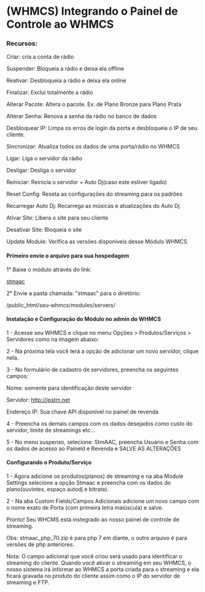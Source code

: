 # (WHMCS) Integrando o Painel de Controle ao WHMCS
### Recursos:
Criar: cria a conta de rádio

Suspender: Bloqueia a rádio e deixa ela offline

Reativar: Desbloqueia a rádio e deixa ela online

Finalizar: Exclui totalmente a rádio

Alterar Pacote: Altera o pacote. Ex: de Plano Bronze para Plano Prata

Alterar Senha: Renova a senha da rádio no banco de dados

Desbloquear IP: Limpa os erros de login da porta e desbloqueia o IP de seu cliente.

Sincronizar: Atualiza todos os dados de uma porta/rádio no WHMCS

Ligar: Liga o servidor da rádio

Desligar: Desliga o servidor

Reiniciar: Reinicia o servidor + Auto Dj(caso este estiver ligado)

Reset Config: Reseta as configurações do streaming para os padrões

Recarregar Auto Dj: Recarrega as músicas e atualizações do Auto Dj

Ativar Site: Libera o site para seu cliente

Desativar Site: Bloqueia o site

Update Module: Verifica as versões disponíveis desse Módulo WHMCS


#### Primeiro envie o arquivo para sua hospedagem

1° Baixe o módulo através do link:

[stmaac](stmaac)

2° Envie a pasta chamada: "stmaac" para o diretório:

/public_html/seu-whmcs/modules/servers/
 


#### Instalação e Configuração do Módulo no admin do WHMCS


1 - Acesse seu WHMCS e clique no menu Opções > Produtos/Serviços > Servidores como na imagem abaixo:
 

2 - Na próxima tela você terá a opção de adicionar um novo servidor, clique nela.

3 - No formulário de cadastro de servidores, preencha os seguintes campos:

Nome: somente para identificação deste servidor

Servidor: http://ipstm.net

Endereço IP: Sua chave API disponível no painel de revenda

4 - Preencha os demais campos com os dados desejados como custo do servidor, limite de streamings etc… 

5 - No menu suspenso, selecione: StmAAC, preencha Usuário e Senha com os dados de acesso ao Paineld e Revenda e SALVE AS ALTERAÇÕES

#### Configurando o Produto/Serviço

1 - Agora adicione os produtos(planos) de streaming e na aba Module Settings selecione a opção Stmaac e preencha com os dados do plano(ouvintes, espaço autodj e bitrate).

2 - Na aba Custom Fields/Campos Adicionais adicione um novo campo com o nome exato de Porta (com primeira letra maiúscula) e salve.

Pronto! Seu WHCMS está instegrado ao nosso painel de controle de streaming.

Obs: stmaac_php_70.zip é para php 7 em diante, o outro arquivo é para versões de php anteriores.


Nota: O campo adicional que você criou será usado para identificar o streaming do cliente. Quando você ativar o streaming em seu WHMCS, o nosso sistema irá informar ao WHMCS a porta criada para o streaming e ela ficará gravada no produto do cliente assim como o IP do servidor de streaming e FTP.
